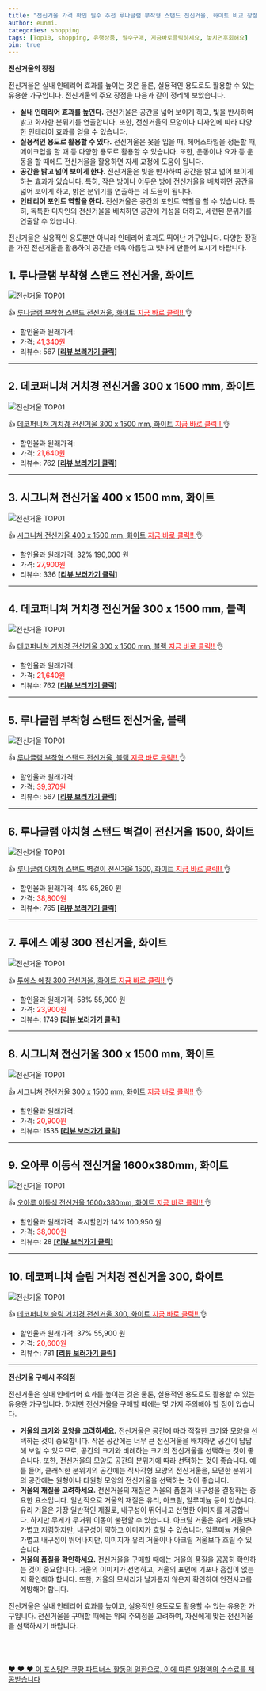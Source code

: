 ```yaml
---
title: "전신거울 가격 확인 필수 추천 루나글램 부착형 스탠드 전신거울, 화이트 비교 장점 구매가이드"
author: eunmi.
categories: shopping
tags: [Top10, shopping, 유행상품, 필수구매, 지금바로클릭하세요, 놓치면후회해요]
pin: true
---
```

**전신거울의 장점**

전신거울은 실내 인테리어 효과를 높이는 것은 물론, 실용적인 용도로도 활용할 수 있는 유용한 가구입니다. 전신거울의 주요 장점을 다음과 같이 정리해 보았습니다.

* **실내 인테리어 효과를 높인다.** 전신거울은 공간을 넓어 보이게 하고, 빛을 반사하여 밝고 화사한 분위기를 연출합니다. 또한, 전신거울의 모양이나 디자인에 따라 다양한 인테리어 효과를 얻을 수 있습니다.
* **실용적인 용도로 활용할 수 있다.** 전신거울은 옷을 입을 때, 헤어스타일을 정돈할 때, 메이크업을 할 때 등 다양한 용도로 활용할 수 있습니다. 또한, 운동이나 요가 등 운동을 할 때에도 전신거울을 활용하면 자세 교정에 도움이 됩니다.
* **공간을 밝고 넓어 보이게 한다.** 전신거울은 빛을 반사하여 공간을 밝고 넓어 보이게 하는 효과가 있습니다. 특히, 작은 방이나 어두운 방에 전신거울을 배치하면 공간을 넓어 보이게 하고, 밝은 분위기를 연출하는 데 도움이 됩니다.
* **인테리어 포인트 역할을 한다.** 전신거울은 공간의 포인트 역할을 할 수 있습니다. 특히, 독특한 디자인의 전신거울을 배치하면 공간에 개성을 더하고, 세련된 분위기를 연출할 수 있습니다.

전신거울은 실용적인 용도뿐만 아니라 인테리어 효과도 뛰어난 가구입니다. 다양한 장점을 가진 전신거울을 활용하여 공간을 더욱 아름답고 빛나게 만들어 보시기 바랍니다.

   

## 1. 루나글램 부착형 스탠드 전신거울, 화이트

![전신거울 TOP01](https://thumbnail8.coupangcdn.com/thumbnails/remote/230x230ex/image/vendor_inventory/9957/8855687442d92e60950db71a26cb67c9dade5922ef4a4ea5ee6e195b2c8d.jpg)


👍 [루나글램 부착형 스탠드 전신거울, 화이트 <font color=red> 지금 바로 클릭!! </font> ](https://link.coupang.com/re/AFFSDP?lptag=AF3617701&subid=GithubCoopas&pageKey=7322356606&traceid=V0-153&itemId=18783149371&vendorItemId=85136233846) 👌 


- 할인율과 원래가격: 
- 가격: <span style='color:red'>41,340원</span>
- 리뷰수: 567  [**[리뷰 보러가기 클릭]**](https://link.coupang.com/re/AFFSDP?lptag=AF3617701&subid=GithubCoopas&pageKey=7322356606&traceid=V0-153&itemId=18783149371&vendorItemId=85136233846)

---


   

## 2. 데코퍼니쳐 거치경 전신거울 300 x 1500 mm, 화이트

![전신거울 TOP01](https://thumbnail7.coupangcdn.com/thumbnails/remote/230x230ex/image/retail/images/1053087358721209-b2f2b9af-68bf-4d78-8303-c0da281cacac.jpg)


👍 [데코퍼니쳐 거치경 전신거울 300 x 1500 mm, 화이트 <font color=red> 지금 바로 클릭!! </font> ](https://link.coupang.com/re/AFFSDP?lptag=AF3617701&subid=GithubCoopas&pageKey=307276727&traceid=V0-153&itemId=968863141&vendorItemId=5376783905) 👌 


- 할인율과 원래가격: 
- 가격: <span style='color:red'>21,640원</span>
- 리뷰수: 762  [**[리뷰 보러가기 클릭]**](https://link.coupang.com/re/AFFSDP?lptag=AF3617701&subid=GithubCoopas&pageKey=307276727&traceid=V0-153&itemId=968863141&vendorItemId=5376783905)

---


   

## 3. 시그니쳐 전신거울 400 x 1500 mm, 화이트

![전신거울 TOP01](https://thumbnail7.coupangcdn.com/thumbnails/remote/230x230ex/image/retail/images/4346642978408271-96fd2976-d7a3-49d7-83ed-4f957197ce43.jpg)


👍 [시그니쳐 전신거울 400 x 1500 mm, 화이트 <font color=red> 지금 바로 클릭!! </font> ](https://link.coupang.com/re/AFFSDP?lptag=AF3617701&subid=GithubCoopas&pageKey=2039406664&traceid=V0-153&itemId=3467507405&vendorItemId=71453856794) 👌 


- 할인율과 원래가격: 32%  190,000   원
- 가격: <span style='color:red'>27,900원</span>
- 리뷰수: 336  [**[리뷰 보러가기 클릭]**](https://link.coupang.com/re/AFFSDP?lptag=AF3617701&subid=GithubCoopas&pageKey=2039406664&traceid=V0-153&itemId=3467507405&vendorItemId=71453856794)

---


   

## 4. 데코퍼니쳐 거치경 전신거울 300 x 1500 mm, 블랙

![전신거울 TOP01](https://thumbnail10.coupangcdn.com/thumbnails/remote/230x230ex/image/retail/images/2442174832935540-750ac9cf-d841-427e-8dcb-6f9915f385c9.jpg)


👍 [데코퍼니쳐 거치경 전신거울 300 x 1500 mm, 블랙 <font color=red> 지금 바로 클릭!! </font> ](https://link.coupang.com/re/AFFSDP?lptag=AF3617701&subid=GithubCoopas&pageKey=307276727&traceid=V0-153&itemId=968863130&vendorItemId=5376783882) 👌 


- 할인율과 원래가격: 
- 가격: <span style='color:red'>21,640원</span>
- 리뷰수: 762  [**[리뷰 보러가기 클릭]**](https://link.coupang.com/re/AFFSDP?lptag=AF3617701&subid=GithubCoopas&pageKey=307276727&traceid=V0-153&itemId=968863130&vendorItemId=5376783882)

---


   

## 5. 루나글램 부착형 스탠드 전신거울, 블랙

![전신거울 TOP01](https://thumbnail6.coupangcdn.com/thumbnails/remote/230x230ex/image/vendor_inventory/7c25/4dca6df8e4c5788508862d2721f9d4ac92947372e5ab5d491cdb930c18e9.jpg)


👍 [루나글램 부착형 스탠드 전신거울, 블랙 <font color=red> 지금 바로 클릭!! </font> ](https://link.coupang.com/re/AFFSDP?lptag=AF3617701&subid=GithubCoopas&pageKey=7322356606&traceid=V0-153&itemId=18783149370&vendorItemId=85136233834) 👌 


- 할인율과 원래가격: 
- 가격: <span style='color:red'>39,370원</span>
- 리뷰수: 567  [**[리뷰 보러가기 클릭]**](https://link.coupang.com/re/AFFSDP?lptag=AF3617701&subid=GithubCoopas&pageKey=7322356606&traceid=V0-153&itemId=18783149370&vendorItemId=85136233834)

---


   

## 6. 루나글램 아치형 스탠드 벽걸이 전신거울 1500, 화이트

![전신거울 TOP01](https://thumbnail9.coupangcdn.com/thumbnails/remote/230x230ex/image/vendor_inventory/7db1/b0093481eff13f2393925d8f16f99591d58a71c6bff8d616d6f31f0c60ff.png)


👍 [루나글램 아치형 스탠드 벽걸이 전신거울 1500, 화이트 <font color=red> 지금 바로 클릭!! </font> ](https://link.coupang.com/re/AFFSDP?lptag=AF3617701&subid=GithubCoopas&pageKey=7350581925&traceid=V0-153&itemId=18914248670&vendorItemId=87622214145) 👌 


- 할인율과 원래가격: 4%  65,260   원
- 가격: <span style='color:red'>38,800원</span>
- 리뷰수: 765  [**[리뷰 보러가기 클릭]**](https://link.coupang.com/re/AFFSDP?lptag=AF3617701&subid=GithubCoopas&pageKey=7350581925&traceid=V0-153&itemId=18914248670&vendorItemId=87622214145)

---


   

## 7. 투에스 에칭 300 전신거울, 화이트

![전신거울 TOP01](https://thumbnail6.coupangcdn.com/thumbnails/remote/230x230ex/image/retail/images/667275831815987-fcefe61d-a75f-4508-a455-65d5558b3fad.jpg)


👍 [투에스 에칭 300 전신거울, 화이트 <font color=red> 지금 바로 클릭!! </font> ](https://link.coupang.com/re/AFFSDP?lptag=AF3617701&subid=GithubCoopas&pageKey=3697771&traceid=V0-153&itemId=18223495&vendorItemId=3026797021) 👌 


- 할인율과 원래가격: 58%  55,900   원
- 가격: <span style='color:red'>23,900원</span>
- 리뷰수: 1749  [**[리뷰 보러가기 클릭]**](https://link.coupang.com/re/AFFSDP?lptag=AF3617701&subid=GithubCoopas&pageKey=3697771&traceid=V0-153&itemId=18223495&vendorItemId=3026797021)

---


   

## 8. 시그니쳐 전신거울 300 x 1500 mm, 화이트

![전신거울 TOP01](https://thumbnail10.coupangcdn.com/thumbnails/remote/230x230ex/image/retail/images/2020/09/01/12/8/76fd4b70-5c4f-4f59-b3c1-abb4f8a88c89.jpg)


👍 [시그니쳐 전신거울 300 x 1500 mm, 화이트 <font color=red> 지금 바로 클릭!! </font> ](https://link.coupang.com/re/AFFSDP?lptag=AF3617701&subid=GithubCoopas&pageKey=2039406558&traceid=V0-153&itemId=3467507191&vendorItemId=71453856753) 👌 


- 할인율과 원래가격: 
- 가격: <span style='color:red'>20,900원</span>
- 리뷰수: 1535  [**[리뷰 보러가기 클릭]**](https://link.coupang.com/re/AFFSDP?lptag=AF3617701&subid=GithubCoopas&pageKey=2039406558&traceid=V0-153&itemId=3467507191&vendorItemId=71453856753)

---


   

## 9. 오아루 이동식 전신거울 1600x380mm, 화이트

![전신거울 TOP01](https://thumbnail9.coupangcdn.com/thumbnails/remote/230x230ex/image/vendor_inventory/b1cd/88e81ba5df36349e02a8b8e488b5ca3272c6a7afaabdd03b1c4172e6acc7.jpg)


👍 [오아루 이동식 전신거울 1600x380mm, 화이트 <font color=red> 지금 바로 클릭!! </font> ](https://link.coupang.com/re/AFFSDP?lptag=AF3617701&subid=GithubCoopas&pageKey=7623015272&traceid=V0-153&itemId=18864228708&vendorItemId=85981441796) 👌 


- 할인율과 원래가격: 즉시할인가 14%  100,950   원
- 가격: <span style='color:red'>38,000원</span>
- 리뷰수: 28  [**[리뷰 보러가기 클릭]**](https://link.coupang.com/re/AFFSDP?lptag=AF3617701&subid=GithubCoopas&pageKey=7623015272&traceid=V0-153&itemId=18864228708&vendorItemId=85981441796)

---


   

## 10. 데코퍼니쳐 슬림 거치경 전신거울 300, 화이트

![전신거울 TOP01](https://thumbnail6.coupangcdn.com/thumbnails/remote/230x230ex/image/retail/images/1710438088725595-53907b31-f095-457b-8d50-908d85397178.jpg)


👍 [데코퍼니쳐 슬림 거치경 전신거울 300, 화이트 <font color=red> 지금 바로 클릭!! </font> ](https://link.coupang.com/re/AFFSDP?lptag=AF3617701&subid=GithubCoopas&pageKey=7156603204&traceid=V0-153&itemId=18002842905&vendorItemId=85158852185) 👌 


- 할인율과 원래가격: 37%  55,900   원
- 가격: <span style='color:red'>20,600원</span>
- 리뷰수: 781  [**[리뷰 보러가기 클릭]**](https://link.coupang.com/re/AFFSDP?lptag=AF3617701&subid=GithubCoopas&pageKey=7156603204&traceid=V0-153&itemId=18002842905&vendorItemId=85158852185)

---
**전신거울 구매시 주의점**

전신거울은 실내 인테리어 효과를 높이는 것은 물론, 실용적인 용도로도 활용할 수 있는 유용한 가구입니다. 하지만 전신거울을 구매할 때에는 몇 가지 주의해야 할 점이 있습니다.

* **거울의 크기와 모양을 고려하세요.** 전신거울은 공간에 따라 적절한 크기와 모양을 선택하는 것이 중요합니다. 작은 공간에는 너무 큰 전신거울을 배치하면 공간이 답답해 보일 수 있으므로, 공간의 크기와 비례하는 크기의 전신거울을 선택하는 것이 좋습니다. 또한, 전신거울의 모양도 공간의 분위기에 따라 선택하는 것이 좋습니다. 예를 들어, 클래식한 분위기의 공간에는 직사각형 모양의 전신거울을, 모던한 분위기의 공간에는 원형이나 타원형 모양의 전신거울을 선택하는 것이 좋습니다.
* **거울의 재질을 고려하세요.** 전신거울의 재질은 거울의 품질과 내구성을 결정하는 중요한 요소입니다. 일반적으로 거울의 재질은 유리, 아크릴, 알루미늄 등이 있습니다. 유리 거울은 가장 일반적인 재질로, 내구성이 뛰어나고 선명한 이미지를 제공합니다. 하지만 무게가 무거워 이동이 불편할 수 있습니다. 아크릴 거울은 유리 거울보다 가볍고 저렴하지만, 내구성이 약하고 이미지가 흐릴 수 있습니다. 알루미늄 거울은 가볍고 내구성이 뛰어나지만, 이미지가 유리 거울이나 아크릴 거울보다 흐릴 수 있습니다.
* **거울의 품질을 확인하세요.** 전신거울을 구매할 때에는 거울의 품질을 꼼꼼히 확인하는 것이 중요합니다. 거울의 이미지가 선명하고, 거울의 표면에 기포나 흠집이 없는지 확인해야 합니다. 또한, 거울의 모서리가 날카롭지 않은지 확인하여 안전사고를 예방해야 합니다.

전신거울은 실내 인테리어 효과를 높이고, 실용적인 용도로도 활용할 수 있는 유용한 가구입니다. 전신거울을 구매할 때에는 위의 주의점을 고려하여, 자신에게 맞는 전신거울을 선택하시기 바랍니다.<br><br><br><br><br> [ ❤ ❤ ❤ 이 포스팅은 쿠팡 파트너스 활동의 일환으로, 이에 따른 일정액의 수수료를 제공받습니다](https://link.coupang.com/a/bcEFyh)